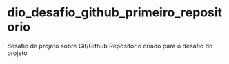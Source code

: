 # dio_desafio_github_primeiro_repositorio
desafio de projeto sobre Git/Github
Repositório criado para o desafio do projeto
